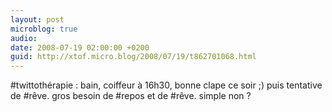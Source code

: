 ```yaml
---
layout: post
microblog: true
audio: 
date: 2008-07-19 02:00:00 +0200
guid: http://xtof.micro.blog/2008/07/19/t862701068.html
---
```

#twittothérapie : bain, coiffeur à 16h30, bonne clape ce soir ;) puis tentative de #rêve. gros besoin de #repos et de #rêve. simple non ?
